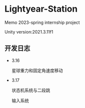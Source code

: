 # Lightyear-Station
Memo 2023-spring internship project

Unity version:2021.3.11f1



## 开发日志

- 3.16

  星球重力和固定角速度移动

- 3.17

  状态机系统与二段跳
  
  输入系统

